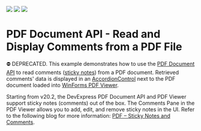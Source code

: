 <!-- default badges list -->
![](https://img.shields.io/endpoint?url=https://codecentral.devexpress.com/api/v1/VersionRange/165073130/20.2.3%2B)
[![](https://img.shields.io/badge/Open_in_DevExpress_Support_Center-FF7200?style=flat-square&logo=DevExpress&logoColor=white)](https://supportcenter.devexpress.com/ticket/details/T830480)
[![](https://img.shields.io/badge/📖_How_to_use_DevExpress_Examples-e9f6fc?style=flat-square)](https://docs.devexpress.com/GeneralInformation/403183)
<!-- default badges end -->
# PDF Document API - Read and Display Comments from a PDF File

⛔ DEPRECATED. This example demonstrates how to use the [PDF Document API](https://docs.devexpress.com/OfficeFileAPI/16491/pdf-document-api) to read comments ([sticky notes](https://documentation.devexpress.com/OfficeFileAPI/DevExpress.Pdf.PdfTextAnnotation.class)) from a PDF document. Retrieved comments' data is displayed in an [AccordionControl](https://docs.devexpress.com/WindowsForms/114553/controls-and-libraries/navigation-controls/accordion-control) next to the PDF document loaded into [WinForms PDF Viewer](https://docs.devexpress.com/WindowsForms/15216/controls-and-libraries/pdf-viewer). 

Starting from v20.2, the DevExpress PDF Document API and PDF Viewer support sticky notes (comments) out of the box. The Comments Pane in the PDF Viewer allows you to add, edit, and remove sticky notes in the UI. Refer to the following blog for more information: [PDF – Sticky Notes and Comments](https://community.devexpress.com/blogs/office/archive/2020/11/17/pdf-sticky-notes-and-comments.aspx).


